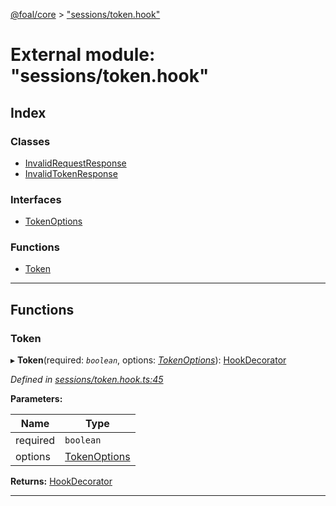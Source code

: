 [@foal/core](../README.md) > ["sessions/token.hook"](../modules/_sessions_token_hook_.md)

# External module: "sessions/token.hook"

## Index

### Classes

* [InvalidRequestResponse](../classes/_sessions_token_hook_.invalidrequestresponse.md)
* [InvalidTokenResponse](../classes/_sessions_token_hook_.invalidtokenresponse.md)

### Interfaces

* [TokenOptions](../interfaces/_sessions_token_hook_.tokenoptions.md)

### Functions

* [Token](_sessions_token_hook_.md#token)

---

## Functions

<a id="token"></a>

###  Token

▸ **Token**(required: *`boolean`*, options: *[TokenOptions](../interfaces/_sessions_token_hook_.tokenoptions.md)*): [HookDecorator](_core_hooks_.md#hookdecorator)

*Defined in [sessions/token.hook.ts:45](https://github.com/FoalTS/foal/blob/70cc46bd/packages/core/src/sessions/token.hook.ts#L45)*

**Parameters:**

| Name | Type |
| ------ | ------ |
| required | `boolean` |
| options | [TokenOptions](../interfaces/_sessions_token_hook_.tokenoptions.md) |

**Returns:** [HookDecorator](_core_hooks_.md#hookdecorator)

___

